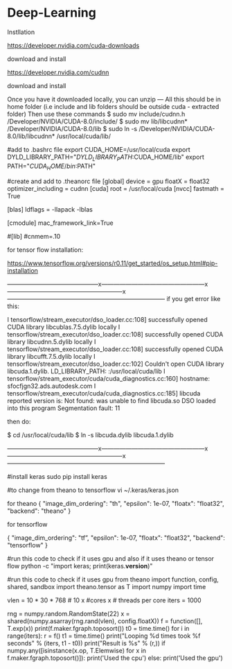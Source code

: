 # Deep-Learning

Instllation

https://developer.nvidia.com/cuda-downloads

download and install

https://developer.nvidia.com/cudnn

download and install

Once you have it downloaded locally, you can unzip — All this should be in home folder (i.e include and lib folders should be outside cuda - extracted folder)
Then use these commands 
$ sudo mv include/cudnn.h /Developer/NVIDIA/CUDA-8.0/include/
$ sudo mv lib/libcudnn* /Developer/NVIDIA/CUDA-8.0/lib
$ sudo ln -s /Developer/NVIDIA/CUDA-8.0/lib/libcudnn* /usr/local/cuda/lib/

#add to .bashrc file
export CUDA_HOME=/usr/local/cuda
export DYLD_LIBRARY_PATH="$DYLD_LIBRARY_PATH:$CUDA_HOME/lib"
export PATH="$CUDA_HOME/bin:$PATH"

#create and add to .theanorc file
[global]
device = gpu
floatX = float32
optimizer_including = cudnn
[cuda]
root = /usr/local/cuda
[nvcc]
fastmath = True

[blas]
ldflags = -llapack -lblas

[cmodule]
mac_framework_link=True

#[lib]
#cnmem=.10


for tensor flow installation:

https://www.tensorflow.org/versions/r0.11/get_started/os_setup.html#pip-installation

———————————————x—————————————————x———————————————————x——————————————————————————
if you get error like this:

I tensorflow/stream_executor/dso_loader.cc:108] successfully opened CUDA library libcublas.7.5.dylib locally
I tensorflow/stream_executor/dso_loader.cc:108] successfully opened CUDA library libcudnn.5.dylib locally
I tensorflow/stream_executor/dso_loader.cc:108] successfully opened CUDA library libcufft.7.5.dylib locally
I tensorflow/stream_executor/dso_loader.cc:102] Couldn't open CUDA library libcuda.1.dylib. LD_LIBRARY_PATH: :/usr/local/cuda/lib
I tensorflow/stream_executor/cuda/cuda_diagnostics.cc:160] hostname: sfocfjgn32.ads.autodesk.com
I tensorflow/stream_executor/cuda/cuda_diagnostics.cc:185] libcuda reported version is: Not found: was unable to find libcuda.so DSO loaded into this program
Segmentation fault: 11

then do:

$ cd /usr/local/cuda/lib
$ ln -s libcuda.dylib libcuda.1.dylib

———————————————x—————————————————x———————————————————x——————————————————————————

#install keras
sudo pip install keras

#to change from theano to tensorflow
 vi ~/.keras/keras.json

for theano
 {
"image_dim_ordering": "th",
"epsilon": 1e-07,
"floatx": "float32",
"backend": "theano"
}


for tensorflow

 {
"image_dim_ordering": "tf”,
"epsilon": 1e-07,
"floatx": "float32",
"backend": "tensorflow"
}


#run this code to check if it uses gpu and also if it uses theano or tensor flow
python -c "import keras; print(keras.__version__)"



#run this code to check if it uses gpu
from theano import function, config, shared, sandbox
import theano.tensor as T
import numpy
import time

vlen = 10 * 30 * 768  # 10 x #cores x # threads per core
iters = 1000

rng = numpy.random.RandomState(22)
x = shared(numpy.asarray(rng.rand(vlen), config.floatX))
f = function([], T.exp(x))
print(f.maker.fgraph.toposort())
t0 = time.time()
for i in range(iters):
    r = f()
t1 = time.time()
print("Looping %d times took %f seconds" % (iters, t1 - t0))
print("Result is %s" % (r,))
if numpy.any([isinstance(x.op, T.Elemwise) for x in f.maker.fgraph.toposort()]):
    print('Used the cpu')
else:
    print('Used the gpu')
